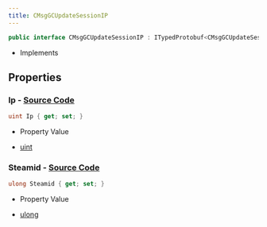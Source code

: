 ```yaml
---
title: CMsgGCUpdateSessionIP
---
```


```csharp
public interface CMsgGCUpdateSessionIP : ITypedProtobuf<CMsgGCUpdateSessionIP>, INativeHandle
```

- Implements

## Properties

### **Ip** - [Source Code](https://github.com/swiftly-solution/swiftlys2/blob/main/managed/src/SwiftlyS2.Generated/Protobufs/Interfaces/CMsgGCUpdateSessionIP.cs#L16)

```csharp
uint Ip { get; set; }
```

- Property Value

- [uint](https://learn.microsoft.com/dotnet/api/system.uint32)

### **Steamid** - [Source Code](https://github.com/swiftly-solution/swiftlys2/blob/main/managed/src/SwiftlyS2.Generated/Protobufs/Interfaces/CMsgGCUpdateSessionIP.cs#L13)

```csharp
ulong Steamid { get; set; }
```

- Property Value

- [ulong](https://learn.microsoft.com/dotnet/api/system.uint64)

